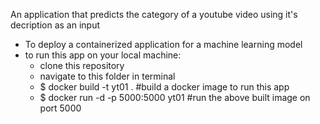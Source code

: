 An application that predicts the category of a youtube video using it's decription as an input

- To deploy a containerized application for a machine learning model
- to run this app on your local machine:
	- clone this repository
	- navigate to this folder in terminal
	- $ docker build -t yt01 . #build a docker image to run this app
	- $ docker run -d -p 5000:5000 yt01 #run the above built image on port 5000
